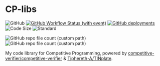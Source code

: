 # CP-libs

![GitHub](https://img.shields.io/github/license/Tiphereth-A/CP-lib)
[![GitHub Workflow Status (with event)](https://img.shields.io/github/actions/workflow/status/Tiphereth-A/CP-lib/verify.yml?logo=github)](https://github.com/Tiphereth-A/CP-lib/actions)
[![GitHub deployments](https://img.shields.io/github/deployments/Tiphereth-A/CP-lib/github-pages?label=pages+state&logo=github)](https://cplib.tifa-233.com/)
![Code Size](https://img.shields.io/github/languages/code-size/Tiphereth-A/CP-lib)
![Standard](https://img.shields.io/static/v1?label=standard&message=C%2B%2B17&color=green&logo=cplusplus)

![GitHub repo file count (custom path)](https://img.shields.io/github/directory-file-count/Tiphereth-A/CP-lib/lib/geo2d?label=lib%2Fgeo2d%20files)
![GitHub repo file count (custom path)](https://img.shields.io/github/directory-file-count/Tiphereth-A/CP-lib/lib/math?label=lib%2Fmath%20files)

My code library for Competitive Programming, powered by [competitive-verifier/competitive-verifier](https://github.com/competitive-verifier/competitive-verifier) & [Tiphereth-A/TINplate](https://github.com/Tiphereth-A/TINplate).
